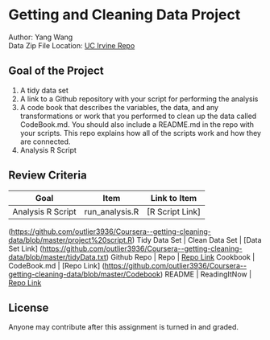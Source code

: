 # Getting and Cleaning Data Project
Author: Yang Wang <br />
Data Zip File Location: [UC Irvine Repo](https://d396qusza40orc.cloudfront.net/getdata%2Fprojectfiles%2FUCI%20HAR%20Dataset.zip "Clicking will download the data")

## Goal of the Project
1. A tidy data set 
2. A link to a Github repository with your script for performing the analysis 
3. A code book that describes the variables, the data, and any transformations or work that you performed to clean up the data called CodeBook.md. You should also include a README.md in the repo with your scripts. This repo explains how all of the scripts work and how they are connected.
4. Analysis R Script

## Review Criteria

Goal | Item | Link to Item
--- | --- | ---
Analysis R Script |  run_analysis.R |  [R Script Link]
(https://github.com/outlier3936/Coursera--getting-cleaning-data/blob/master/project%20script.R)
Tidy Data Set |  Clean Data Set |  [Data Set Link]
(https://github.com/outlier3936/Coursera--getting-cleaning-data/blob/master/tidyData.txt)
Github Repo | Repo |  [Repo Link](https://github.com/outlier3936/Coursera--getting-cleaning-data)
Cookbook | CodeBook.md |  [Repo Link]
(https://github.com/outlier3936/Coursera--getting-cleaning-data/blob/master/Codebook)
README | ReadingItNow |  [Repo Link](https://github.com/outlier3936/Coursera--getting-cleaning-data/edit/master/README.md)


## License

Anyone may contribute after this assignment is turned in and graded. 
